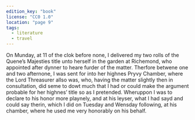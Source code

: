 ```yaml
---
edition_key: "book"
license: "CC0 1.0"
location: "page 9"
tags:
  - literature
  - travel
---
```

On Munday, at 11 of the clok before none, I
delivered my two rolls of the Quene’s Majesties title unto herself in
the garden at Richemond, who appointed after dynner to heare
furder of the matter. Therfore betwene one and two afternone,
I was sent for into her highnes Pryvy Chamber, where the
Lord Threasurer allso was, who, having the matter slightly
then in consultation, did seme to dowt much that I had or
could make the argument probable for her highnes’ title so as I
pretended. Wheruppon I was to declare to his honor more
playnely, and at his leyser, what I had sayd and could say therin,
which I did on Tuesday and Wensday following, at his chamber,
where he used me very honorably on his behalf.
